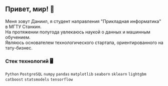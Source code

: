 ## Привет, мир! 👋
Меня зовут Даниил, я студент направления "Прикладная информатика" в МГТУ Станкин.  
На протяжении полугода увлекаюсь наукой о данных и машинным обучением.  
Являюсь основателем технологического стартапа, ориентированного на тату-бизнес.
  
### Стек технологий 🖥
`Python` `PostgreSQL`
`numpy` `pandas` `matplotlib` `seaborn`
`sklearn` `lightgbm` `catboost` `statsmodels`
`tensorflow`
